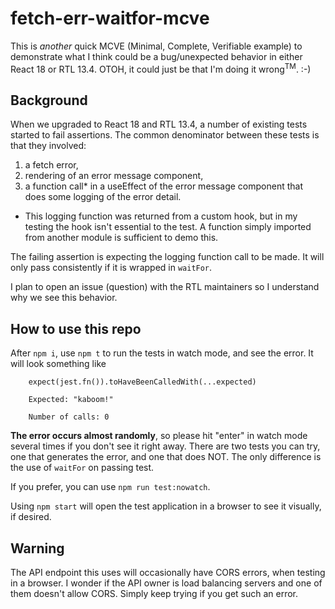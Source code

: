 # fetch-err-waitfor-mcve
This is _another_ quick MCVE (Minimal, Complete, Verifiable example) to demonstrate what I think could be a bug/unexpected behavior in either React 18 or RTL 13.4.  OTOH, it could just be that I'm doing it wrong<sup>TM</sup>. :-)

## Background

When we upgraded to React 18 and RTL 13.4, a number of existing tests started to fail assertions.  The common denominator between these tests is that they involved:

1. a fetch error, 
1. rendering of an error message component, 
1. a function call* in a useEffect of the error message component that does some logging of the error detail.  

* This logging function was returned from a custom hook, but in my testing the hook isn't essential to the test.  A function simply imported from another module is sufficient to demo this.

The failing assertion is expecting the logging function call to be made.  It will only pass consistently if it is wrapped in `waitFor`.

I plan to open an issue (question) with the RTL maintainers so I understand why we see this behavior.

## How to use this repo
After `npm i`, use `npm t` to run the tests in watch mode, and see the error.  It will look something like

```console
    expect(jest.fn()).toHaveBeenCalledWith(...expected)

    Expected: "kaboom!"

    Number of calls: 0
```

**The error occurs almost randomly**, so please hit "enter" in watch mode several times if you don't see it right away.  There are two tests you can try, one that generates the error, and one that does NOT.  The only difference is the use of `waitFor` on passing test.  

If you prefer, you can use `npm run test:nowatch`.  

Using `npm start` will open the test application in a browser to see it visually, if desired.  

## Warning
The API endpoint this uses will occasionally have CORS errors, when testing in a browser.  I wonder if the API owner is load balancing servers and one of them doesn't allow CORS.  Simply keep trying if you get such an error.